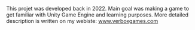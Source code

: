 This projet was developed back in 2022.
Main goal was making a game to get familiar with Unity Game Engine and learning purposes.
More detailed description is written on my webiste: www.verboxgames.com
